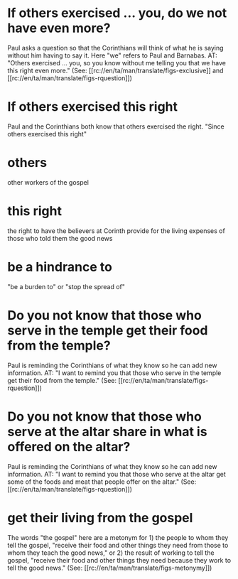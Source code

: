 # If others exercised ... you, do we not have even more?

Paul asks a question so that the Corinthians will think of what he is saying without him having to say it. Here "we" refers to Paul and Barnabas. AT: "Others exercised ... you, so you know without me telling you that we have this right even more." (See: [[rc://en/ta/man/translate/figs-exclusive]] and [[rc://en/ta/man/translate/figs-rquestion]])

# If others exercised this right

Paul and the Corinthians both know that others exercised the right. "Since others exercised this right"

# others

other workers of the gospel

# this right

the right to have the believers at Corinth provide for the living expenses of those who told them the good news

# be a hindrance to

"be a burden to" or "stop the spread of"

# Do you not know that those who serve in the temple get their food from the temple?

Paul is reminding the Corinthians of what they know so he can add new information. AT: "I want to remind you that those who serve in the temple get their food from the temple." (See: [[rc://en/ta/man/translate/figs-rquestion]])

# Do you not know that those who serve at the altar share in what is offered on the altar?

Paul is reminding the Corinthians of what they know so he can add new information. AT: "I want to remind you that those who serve at the altar get some of the foods and meat that people offer on the altar." (See: [[rc://en/ta/man/translate/figs-rquestion]])

# get their living from the gospel

The words "the gospel" here are a metonym for 1) the people to whom they tell the gospel, "receive their food and other things they need from those to whom they teach the good news," or 2) the result of working to tell the gospel, "receive their food and other things they need because they work to tell the good news." (See: [[rc://en/ta/man/translate/figs-metonymy]])